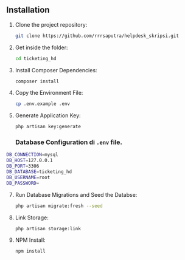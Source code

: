 ## Installation

1. Clone the project repository:

   ```sh
   git clone https://github.com/rrrsaputra/helpdesk_skripsi.git
   ```


2. Get inside the folder:

   ```sh
   cd ticketing_hd
   ```

3. Install Composer Dependencies:

   ```sh
   composer install   
   ```

4. Copy the Environment File:
   
   ```sh
   cp .env.example .env
   ````
5. Generate Application Key:

   ```sh
   php artisan key:generate
   ```

   ### Database Configuration di `.env` file.

```sh
DB_CONNECTION=mysql
DB_HOST=127.0.0.1
DB_PORT=3306
DB_DATABASE=ticketing_hd
DB_USERNAME=root
DB_PASSWORD=
```

7. Run Database Migrations and Seed the Databse:
   
   ```sh
   php artisan migrate:fresh --seed
   ```
8. Link Storage:

   ```sh
   php artisan storage:link
   ```
9. NPM Install:
    ```sh
    npm install
    ```



